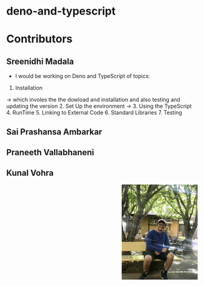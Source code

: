 # deno-and-typescript

# Contributors 

## Sreenidhi Madala

* I would be working on Deno and TypeScript of topics:
1. Installation

-> which involes the the dowload and installation and also testing and updating the version
2. Set Up the environment 
-> 
3. Using the TypeScript
4. RunTime
5. Linking to External Code
6. Standard Libraries
7. Testing



## Sai Prashansa Ambarkar



## Praneeth Vallabhaneni 



## Kunal Vohra 
<img src ="images/kunal-vohra.jpg" width="200" height ="250" align ="right">


